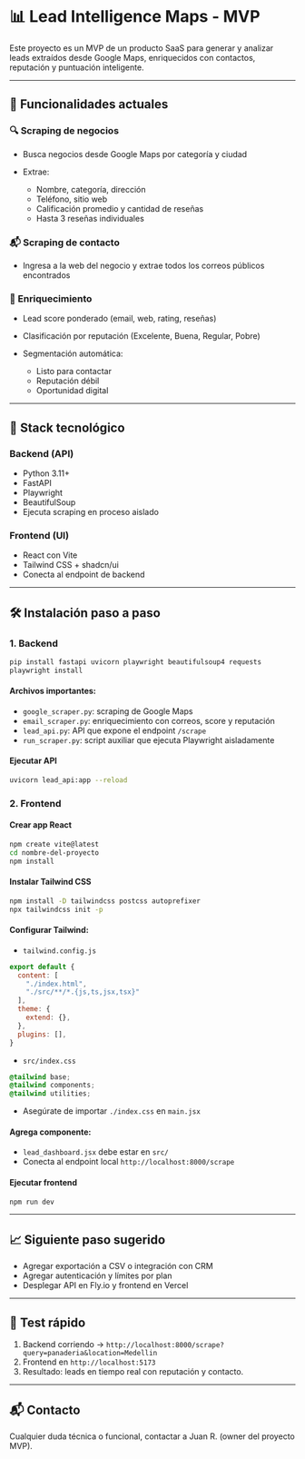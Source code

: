 # 📊 Lead Intelligence Maps - MVP

Este proyecto es un MVP de un producto SaaS para generar y analizar leads extraídos desde Google Maps, enriquecidos con contactos, reputación y puntuación inteligente.

---

## 🚀 Funcionalidades actuales

### 🔍 Scraping de negocios

* Busca negocios desde Google Maps por categoría y ciudad
* Extrae:

  * Nombre, categoría, dirección
  * Teléfono, sitio web
  * Calificación promedio y cantidad de reseñas
  * Hasta 3 reseñas individuales

### 📬 Scraping de contacto

* Ingresa a la web del negocio y extrae todos los correos públicos encontrados

### 🧠 Enriquecimiento

* Lead score ponderado (email, web, rating, reseñas)
* Clasificación por reputación (Excelente, Buena, Regular, Pobre)
* Segmentación automática:

  * Listo para contactar
  * Reputación débil
  * Oportunidad digital

---

## 🧩 Stack tecnológico

### Backend (API)

* Python 3.11+
* FastAPI
* Playwright
* BeautifulSoup
* Ejecuta scraping en proceso aislado

### Frontend (UI)

* React con Vite
* Tailwind CSS + shadcn/ui
* Conecta al endpoint de backend

---

## 🛠 Instalación paso a paso

### 1. Backend

```bash
pip install fastapi uvicorn playwright beautifulsoup4 requests
playwright install
```

#### Archivos importantes:

* `google_scraper.py`: scraping de Google Maps
* `email_scraper.py`: enriquecimiento con correos, score y reputación
* `lead_api.py`: API que expone el endpoint `/scrape`
* `run_scraper.py`: script auxiliar que ejecuta Playwright aisladamente

#### Ejecutar API

```bash
uvicorn lead_api:app --reload
```

### 2. Frontend

#### Crear app React

```bash
npm create vite@latest
cd nombre-del-proyecto
npm install
```

#### Instalar Tailwind CSS

```bash
npm install -D tailwindcss postcss autoprefixer
npx tailwindcss init -p
```

#### Configurar Tailwind:

* `tailwind.config.js`

```js
export default {
  content: [
    "./index.html",
    "./src/**/*.{js,ts,jsx,tsx}"
  ],
  theme: {
    extend: {},
  },
  plugins: [],
}
```

* `src/index.css`

```css
@tailwind base;
@tailwind components;
@tailwind utilities;
```

* Asegúrate de importar `./index.css` en `main.jsx`

#### Agrega componente:

* `lead_dashboard.jsx` debe estar en `src/`
* Conecta al endpoint local `http://localhost:8000/scrape`

#### Ejecutar frontend

```bash
npm run dev
```

---

## 📈 Siguiente paso sugerido

* Agregar exportación a CSV o integración con CRM
* Agregar autenticación y límites por plan
* Desplegar API en Fly.io y frontend en Vercel

---

## 🧪 Test rápido

1. Backend corriendo → `http://localhost:8000/scrape?query=panaderia&location=Medellin`
2. Frontend en `http://localhost:5173`
3. Resultado: leads en tiempo real con reputación y contacto.

---

## 📬 Contacto

Cualquier duda técnica o funcional, contactar a Juan R. (owner del proyecto MVP).
